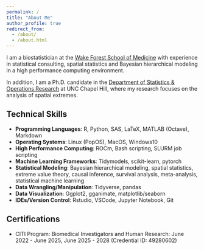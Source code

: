 ```yaml
---
permalink: /
title: "About Me"
author_profile: true
redirect_from: 
  - /about/
  - /about.html
---
```


I am a biostatistician at the [Wake Forest School of Medicine](https://school.wakehealth.edu/departments/biostatistics-and-data-science) with experience in statistical consulting, spatial statistics and Bayesian hierarchical modeling in a high performance computing environment. 

In addition, I am a Ph.D. candidate in the [Department of Statistics & Operations Research](https://stor.unc.edu/) at UNC Chapel Hill, where my research focuses on the analysis of spatial extremes.

## Technical Skills

- **Programming Languages**: R, Python, SAS, LaTeX, MATLAB (Octave), Markdown
- **Operating Systems**: Linux (PopOS), MacOS, Windows10
- **High Performance Computing**: ROCm, Bash scripting, SLURM job scripting
- **Machine Learning Frameworks**: Tidymodels, scikit-learn, pytorch
- **Statistical Modeling**: Bayesian hierarchical modeling, spatial statistics, extreme value theory, causal inference, survival analysis, meta-analysis, statistical machine learning
- **Data Wrangling/Manipulation**: Tidyverse, pandas
- **Data Visualization**: Ggplot2, gganimate, matplotlib/seaborn
- **IDEs/Version Control**: Rstudio, VSCode, Jupyter Notebook, Git

## Certifications

 - CITI Program: Biomedical Investigators and Human Research: June 2022 - June 2025, June 2025 - 2028 (Credential ID: 49280602)


